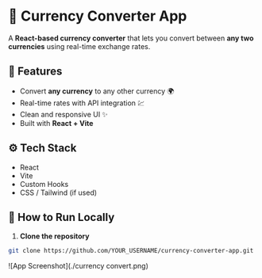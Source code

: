# 💱 Currency Converter App

A **React-based currency converter** that lets you convert between **any two currencies** using real-time exchange rates.

## 🚀 Features
- Convert **any currency** to any other currency 🌍
- Real-time rates with API integration 💹
- Clean and responsive UI ✨
- Built with **React + Vite**

## ⚙️ Tech Stack
- React
- Vite
- Custom Hooks
- CSS / Tailwind (if used)

## 🧾 How to Run Locally
1. **Clone the repository**
```bash
git clone https://github.com/YOUR_USERNAME/currency-converter-app.git
```

![App Screenshot](./currency convert.png)



